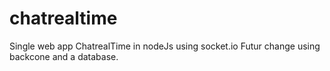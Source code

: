 # chatrealtime
Single web app ChatrealTime in nodeJs using socket.io
Futur change using backcone and a database.
